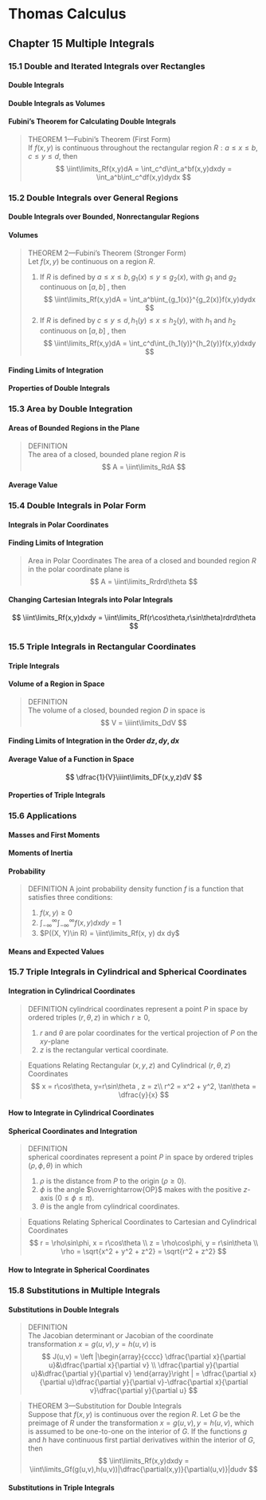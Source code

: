 # Thomas Calculus
## Chapter 15 Multiple Integrals
### 15.1  Double and Iterated Integrals over Rectangles     
#### Double Integrals
#### Double Integrals as Volumes
#### Fubini’s Theorem for Calculating Double Integrals
>THEOREM 1—Fubini’s Theorem (First Form)  
If $f(x, y)$ is continuous throughout the rectangular region $R: a \le x \le b,c \le y \le d$, then  
>$$
>\iint\limits_Rf(x,y)dA = \int_c^d\int_a^bf(x,y)dxdy = \int_a^b\int_c^df(x,y)dydx
>$$
### 15.2 Double Integrals over General Regions
#### Double Integrals over Bounded, Nonrectangular Regions
#### Volumes
>THEOREM 2—Fubini’s Theorem (Stronger Form)  
Let $f(x, y)$ be continuous on a region $R$.
>1. If $R$ is defined by $a \le x \le b,g_1(x) \le y\le g_2(x)$, with $g_1$ and $g_2$ continuous on $[a, b]$ , then
>$$
>\iint\limits_Rf(x,y)dA = \int_a^b\int_{g_1(x)}^{g_2(x)}f(x,y)dydx
>$$
>2. If $R$ is defined by  $c \le y \le d,h_1(y) \le x\le h_2(y)$, with $h_1$ and $h_2$ continuous on $[a, b]$ , then
>$$
>\iint\limits_Rf(x,y)dA = \int_c^d\int_{h_1(y)}^{h_2(y)}f(x,y)dxdy 
>$$
#### Finding Limits of Integration
#### Properties of Double Integrals
### 15.3 Area by Double Integration
#### Areas of Bounded Regions in the Plane
>DEFINITION   
The area of a closed, bounded plane region $R$ is
>$$
>A = \iint\limits_RdA
>$$
#### Average Value
### 15.4 Double Integrals in Polar Form
#### Integrals in Polar Coordinates
#### Finding Limits of Integration
>Area in Polar Coordinates
The area of a closed and bounded region $R$ in the polar coordinate plane is
>$$
>A = \iint\limits_Rrdrd\theta
>$$
#### Changing Cartesian Integrals into Polar Integrals
$$
\iint\limits_Rf(x,y)dxdy = \iint\limits_Rf(r\cos\theta,r\sin\theta)rdrd\theta
$$
### 15.5 Triple Integrals in Rectangular Coordinates
#### Triple Integrals
#### Volume of a Region in Space
>DEFINITION   
The volume of a closed, bounded region $D$ in space is
>$$
>V = \iiint\limits_DdV
>$$
#### Finding Limits of Integration in the Order $dz, dy, dx$
#### Average Value of a Function in Space
$$
\dfrac{1}{V}\iiint\limits_DF(x,y,z)dV
$$
#### Properties of Triple Integrals
### 15.6 Applications
#### Masses and First Moments
#### Moments of Inertia
#### Probability
>DEFINITION 
A joint probability density function $f$ is a function that satisfies three conditions:
>1. $f(x, y) \ge 0$
>2. $\int_{-\infty}^{\infty}\int_{-\infty}^{\infty}f(x, y) dx dy = 1$
>3. $P((X, Y)\in R) = \iint\limits_Rf(x, y) dx dy$
#### Means and Expected Values
### 15.7 Triple Integrals in Cylindrical and Spherical Coordinates
#### Integration in Cylindrical Coordinates
>DEFINITION cylindrical coordinates represent a point $P$ in space by ordered triples $(r, \theta, z)$ in which $r \ge 0$,
>1. $r$ and $\theta$ are polar coordinates for the vertical projection of $P$ on the $xy$-plane
>2. $z$ is the rectangular vertical coordinate.

>Equations Relating Rectangular $(x, y, z)$ and Cylindrical $(r, \theta, z)$ Coordinates  
>$$
>x = r\cos\theta, y=r\sin\theta , z = z\\
>r^2 = x^2 + y^2, \tan\theta = \dfrac{y}{x}
>$$
#### How to Integrate in Cylindrical Coordinates
#### Spherical Coordinates and Integration
>DEFINITION   
spherical coordinates represent a point $P$ in space by ordered triples $(\rho, \phi, \theta)$ in which  
>1. $\rho$ is the distance from $P$ to the origin $(\rho \ge 0)$.  
>2. $\phi$ is the angle $\overrightarrow{OP}$ makes with the positive $z$-axis $(0 \le \phi \le \pi)$.
>3. $\theta$ is the angle from cylindrical coordinates.

>Equations Relating Spherical Coordinates to Cartesian and Cylindrical Coordinates  
>$$
>r = \rho\sin\phi, x = r\cos\theta  \\
>z = \rho\cos\phi, y = r\sin\theta  \\
>\rho = \sqrt{x^2 + y^2 + z^2} = \sqrt{r^2 + z^2}
>$$
#### How to Integrate in Spherical Coordinates
### 15.8 Substitutions in Multiple Integrals
#### Substitutions in Double Integrals
>DEFINITION   
The Jacobian determinant or Jacobian of the coordinate transformation $x = g(u, v), y = h(u, v)$ is
>$$
>J(u,v) = \left |\begin{array}{cccc}
>   \dfrac{\partial x}{\partial u}&\dfrac{\partial x}{\partial v} \\    
>   \dfrac{\partial y}{\partial u}&\dfrac{\partial y}{\partial v}
>\end{array}\right | = \dfrac{\partial x}{\partial u}\dfrac{\partial y}{\partial v}-\dfrac{\partial x}{\partial v}\dfrac{\partial y}{\partial u}
>$$

> THEOREM 3—Substitution for Double Integrals  
Suppose that $f(x, y)$ is continuous over the region $R$. Let $G$ be the preimage of $R$ under the transformation $x = g(u, v), y = h(u, v)$, which is assumed to be one-to-one on the interior of $G$. If the functions $g$ and $h$ have continuous first partial derivatives within the interior of $G$, then
>$$
>\iint\limits_Rf(x,y)dxdy = \iint\limits_Gf(g(u,v),h(u,v))|\dfrac{\partial(x,y)}{\partial(u,v)}|dudv
>$$
#### Substitutions in Triple Integrals
